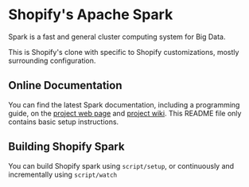 # Shopify's Apache Spark

Spark is a fast and general cluster computing system for Big Data.

This is Shopify's clone with specific to Shopify customizations, mostly
surrounding configuration.

## Online Documentation

You can find the latest Spark documentation, including a programming
guide, on the [project web page](http://spark.apache.org/documentation.html)
and [project wiki](https://cwiki.apache.org/confluence/display/SPARK).
This README file only contains basic setup instructions.

## Building Shopify Spark

You can build Shopify spark using `script/setup`, or continuously and incrementally using `script/watch`
